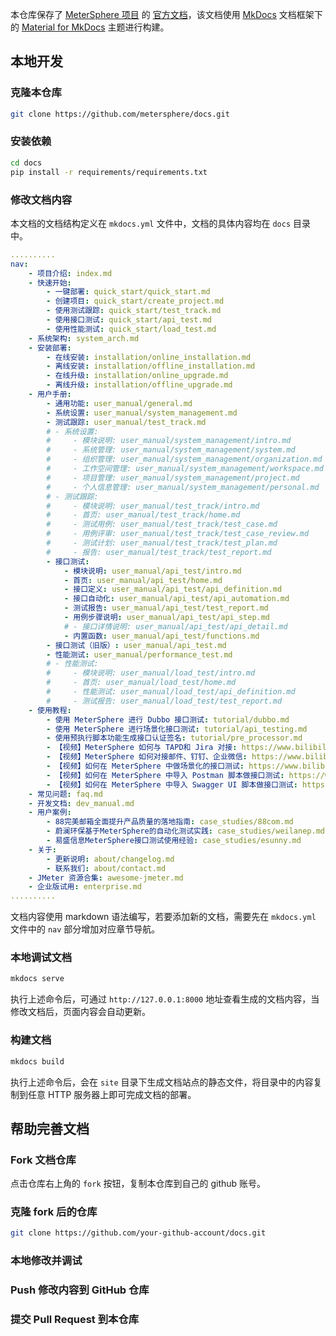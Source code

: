 本仓库保存了 [MeterSphere 项目]() 的 [官方文档](https://metersphere.io/docs/)，该文档使用 [MkDocs]() 文档框架下的 [Material for MkDocs]() 主题进行构建。

## 本地开发

### 克隆本仓库
```bash
git clone https://github.com/metersphere/docs.git
```

### 安装依赖
```bash
cd docs
pip install -r requirements/requirements.txt
```

### 修改文档内容
本文档的文档结构定义在 `mkdocs.yml` 文件中，文档的具体内容均在 `docs` 目录中。
```yaml
..........
nav:
    - 项目介绍: index.md
    - 快速开始: 
        - 一键部署: quick_start/quick_start.md
        - 创建项目: quick_start/create_project.md
        - 使用测试跟踪: quick_start/test_track.md
        - 使用接口测试: quick_start/api_test.md
        - 使用性能测试: quick_start/load_test.md
    - 系统架构: system_arch.md
    - 安装部署: 
        - 在线安装: installation/online_installation.md
        - 离线安装: installation/offline_installation.md
        - 在线升级: installation/online_upgrade.md
        - 离线升级: installation/offline_upgrade.md
    - 用户手册: 
        - 通用功能: user_manual/general.md
        - 系统设置: user_manual/system_management.md
        - 测试跟踪: user_manual/test_track.md
        # - 系统设置: 
        #     - 模块说明: user_manual/system_management/intro.md
        #     - 系统管理: user_manual/system_management/system.md
        #     - 组织管理: user_manual/system_management/organization.md
        #     - 工作空间管理: user_manual/system_management/workspace.md
        #     - 项目管理: user_manual/system_management/project.md
        #     - 个人信息管理: user_manual/system_management/personal.md
        # - 测试跟踪: 
        #     - 模块说明: user_manual/test_track/intro.md
        #     - 首页: user_manual/test_track/home.md
        #     - 测试用例: user_manual/test_track/test_case.md
        #     - 用例评审: user_manual/test_track/test_case_review.md
        #     - 测试计划: user_manual/test_track/test_plan.md
        #     - 报告: user_manual/test_track/test_report.md
        - 接口测试: 
            - 模块说明: user_manual/api_test/intro.md
            - 首页: user_manual/api_test/home.md
            - 接口定义: user_manual/api_test/api_definition.md
            - 接口自动化: user_manual/api_test/api_automation.md
            - 测试报告: user_manual/api_test/test_report.md
            - 用例步骤说明: user_manual/api_test/api_step.md
            # - 接口详情说明: user_manual/api_test/api_detail.md
            - 内置函数: user_manual/api_test/functions.md
        - 接口测试（旧版）: user_manual/api_test.md
        - 性能测试: user_manual/performance_test.md
        # - 性能测试:
        #     - 模块说明: user_manual/load_test/intro.md
        #     - 首页: user_manual/load_test/home.md
        #     - 性能测试: user_manual/load_test/api_definition.md
        #     - 测试报告: user_manual/load_test/test_report.md
    - 使用教程:
        - 使用 MeterSphere 进行 Dubbo 接口测试: tutorial/dubbo.md
        - 使用 MeterSphere 进行场景化接口测试: tutorial/api_testing.md
        - 使用预执行脚本功能生成接口认证签名: tutorial/pre_processor.md
        - 【视频】MeterSphere 如何与 TAPD和 Jira 对接: https://www.bilibili.com/video/BV1jr4y1c7Lg/
        - 【视频】MeterSphere 如何对接邮件、钉钉、企业微信: https://www.bilibili.com/video/BV1dp4y167ch/
        - 【视频】如何在 MeterSphere 中做场景化的接口测试: https://www.bilibili.com/video/BV1vy4y1q7f7/
        - 【视频】如何在 MeterSphere 中导入 Postman 脚本做接口测试: https://www.bilibili.com/video/BV1W54y1C7uY
        - 【视频】如何在 MeterSphere 中导入 Swagger UI 脚本做接口测试: https://www.bilibili.com/video/BV1YK411A7E8/
    - 常见问题: faq.md
    - 开发文档: dev_manual.md
    - 用户案例: 
        - 88完美邮箱全面提升产品质量的落地指南: case_studies/88com.md
        - 蔚澜环保基于MeterSphere的自动化测试实践: case_studies/weilanep.md
        - 易盛信息MeterSphere接口测试使用经验: case_studies/esunny.md
    - 关于:
        - 更新说明: about/changelog.md
        - 联系我们: about/contact.md
    - JMeter 资源合集: awesome-jmeter.md
    - 企业版试用: enterprise.md
..........
```

文档内容使用 markdown 语法编写，若要添加新的文档，需要先在 `mkdocs.yml` 文件中的 `nav` 部分增加对应章节导航。

### 本地调试文档
```bash
mkdocs serve
```
执行上述命令后，可通过 `http://127.0.0.1:8000` 地址查看生成的文档内容，当修改文档后，页面内容会自动更新。

### 构建文档
```bash
mkdocs build
```

执行上述命令后，会在 `site` 目录下生成文档站点的静态文件，将目录中的内容复制到任意 HTTP 服务器上即可完成文档的部署。

## 帮助完善文档

### Fork 文档仓库
点击仓库右上角的 `fork` 按钮，复制本仓库到自己的 github 账号。

### 克隆 fork 后的仓库
```bash
git clone https://github.com/your-github-account/docs.git
```

### 本地修改并调试

### Push 修改内容到 GitHub 仓库

### 提交 Pull Request 到本仓库
